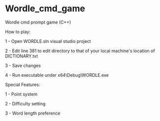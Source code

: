 # Wordle_cmd_game
Wordle cmd prompt game (C++)

How to play:

1 - Open WORDLE.sln visual studio project

2 - Edit line 381 to edit directory to that of your local machine's location of DICTIONARY.txt

3 - Save changes

4 - Run executable under x64\Debug\WORDLE.exe

Special Features:

1 - Point system

2 - Difficulty setting

3 - Word length preference

